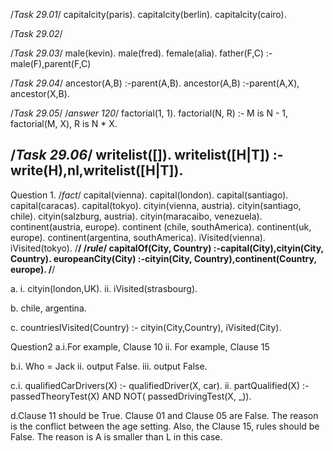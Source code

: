 /*Task 29.01*/
capitalcity(paris).
capitalcity(berlin).
capitalcity(cairo).

/*Task 29.02*/

/*Task 29.03*/
male(kevin).
male(fred).
female(alia).
father(F,C) :- male(F),parent(F,C)

/*Task 29.04*/
ancestor(A,B) :-parent(A,B).
ancestor(A,B) :-parent(A,X), ancestor(X,B).

/*Task 29.05*/
/*answer 120*/
factorial(1, 1).
factorial(N, R) :-
    M is N - 1,
    factorial(M, X),
    R is N * X.

/*Task 29.06*/
writelist([]).
writelist([H|T]) :-write(H),nl,writelist([H|T]).
-------------------------------

Question 1.
/*fact*/
capital(vienna). 
capital(london). 
capital(santiago). 
capital(caracas). 
capital(tokyo). 
cityin(vienna, austria). 
cityin(santiago, chile). 
cityin(salzburg, austria). 
cityin(maracaibo, venezuela). 
continent(austria, europe). 
continent (chile, southAmerica). 
continent(uk, europe). 
continent(argentina, southAmerica). 
iVisited(vienna). 
iVisited(tokyo).
/**/ 
/*rule*/
capitalOf(City, Country) :-capital(City),cityin(City, Country). europeanCity(City) :-cityin(City, Country),continent(Country, europe). 
/**/	

a.
i.
cityin(london,UK).
ii.
iVisited(strasbourg).

b.
chile, argentina.

c.
countriesIVisited(Country) :- cityin(City,Country), iVisited(City).

Question2
a.i.For example, Clause 10
 ii. For example, Clause 15

b.i. Who = Jack
 ii. output False. 
iii. output False.

c.i. qualifiedCarDrivers(X) :- qualifiedDriver(X, car). 
 ii. partQualified(X) :- passedTheoryTest(X) AND NOT( passedDrivingTest(X, _)). 

d.Clause 11 should be True.
Clause 01 and Clause 05 are False. The reason is the conflict between the age setting. Also, the Clause 15, rules should be False. The reason is A is smaller than L in this case. 